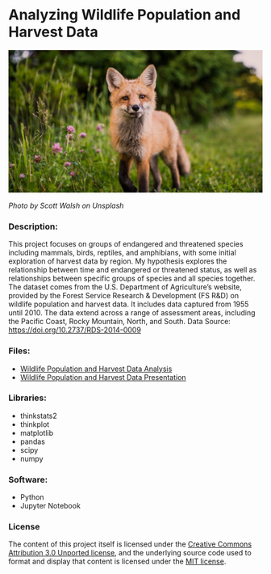 # Analyzing Wildlife Population and Harvest Data    

![Fox](scott-walsh-CQl3Y5bV6FA-unsplash.jpg)  

*Photo by Scott Walsh on Unsplash*

### Description:  
This project focuses on groups of endangered and threatened species including mammals, birds, reptiles, and amphibians, with some initial exploration of harvest data by region. My hypothesis explores the relationship between time and endangered or threatened status, as well as relationships between specific groups of species and all species together. The dataset comes from the U.S. Department of Agriculture’s website, provided by the Forest Service Research & Development (FS R&D) on wildlife population and harvest data. It includes data captured from 1955 until 2010. The data extend across a range of assessment areas, including the Pacific Coast, Rocky Mountain, North, and South. Data Source: https://doi.org/10.2737/RDS-2014-0009  

### Files: 
* [Wildlife Population and Harvest Data Analysis](https://corinnemedeiros.github.io/Projects/Wildlife-Population-Harvest/Wildlife-Population-Harvest.html)  
* [Wildlife Population and Harvest Data Presentation](https://speakerdeck.com/corinnemedeiros/wildlife-population-and-harvest-data-exploration-and-analysis)  

### Libraries:  
* thinkstats2  
* thinkplot  
* matplotlib  
* pandas
* scipy  
* numpy  

### Software:    
* Python  
* Jupyter Notebook  

### License
The content of this project itself is licensed under the [Creative Commons Attribution 3.0 Unported license](https://creativecommons.org/licenses/by/3.0/), and the underlying source code used to format and display that content is licensed under the [MIT license](https://github.com/github/choosealicense.com/blob/gh-pages/LICENSE.md).
